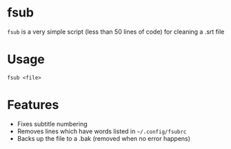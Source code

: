 # fsub
`fsub` is a very simple script (less than 50 lines of code) for cleaning a .srt file

# Usage
`fsub <file>`

# Features
- Fixes subtitle numbering
- Removes lines which have words listed in `~/.config/fsubrc`
- Backs up the file to a .bak (removed when no error happens)
